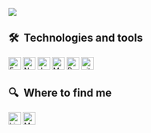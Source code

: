 ![](https://media-exp1.licdn.com/dms/image/C5616AQETK-3YsvC5Gw/profile-displaybackgroundimage-shrink_200_800/0/1630494606314?e=1635984000&v=beta&t=W_piTJ9yJv8fDerazOzoV0DcmbSG5lu9N0UeXVab3vg)
## 🛠  Technologies and tools

<a name="learning-now"></a>
<img src="https://img.shields.io/badge/Express-282C34?logo=express&logoColor=FFFFFF" alt="Express.js logo" title="Express.js" height="25" />
<img src="https://img.shields.io/badge/Node.js-282C34?logo=node.js&logoColor=339933" alt="Node.js logo" title="Node.js" height="25" />
<img src="https://img.shields.io/badge/JavaScript-282C34?logo=javascript&logoColor=F7DF1E" alt="JavaScript logo" title="JavaScript" height="25" />
<img src="https://img.shields.io/badge/MongoDB-282C34?logo=mongodb&logoColor=47A248" alt="MongoDB logo" title="MongoDB" height="25" />
<img src="https://img.shields.io/badge/Redux-282C34?logo=redux&logoColor=764ABC" alt="Redux logo" title="Redux" height="25" />
<img src="https://img.shields.io/badge/git-282C34?logo=git&logoColor=F05032" alt="git logo" title="git" height="25" />

## 🔍  Where to find me

[<img src="https://img.shields.io/badge/LinkedIn-282C34?logo=linkedin&logoColor=0077B5" alt="LinkedIn logo" title="LinkedIn" height="25" />](https://www.linkedin.com/in/samquail/)
[<img src="https://img.shields.io/badge/-My%20Website-282C34" alt="My Website logo" title="My Website" height="25" />](https://samquail.github.io/portfolio/index.html)
